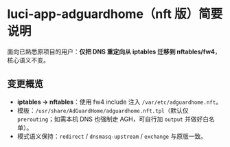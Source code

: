 # luci-app-adguardhome（nft 版）简要说明

面向已熟悉原项目的用户：**仅把 DNS 重定向从 iptables 迁移到 nftables/fw4**，核心语义不变。

## 变更概览
- **iptables → nftables**：使用 fw4 include 注入 `/var/etc/adguardhome.nft`。
- 模板：`/usr/share/AdGuardHome/adguardhome.nft.tpl`（默认仅 `prerouting`；如需本机 DNS 也强制走 AGH，可自行加 `output` 并做好白名单）。
- 模式语义保持：`redirect` / `dnsmasq-upstream` / `exchange` 与原版一致。